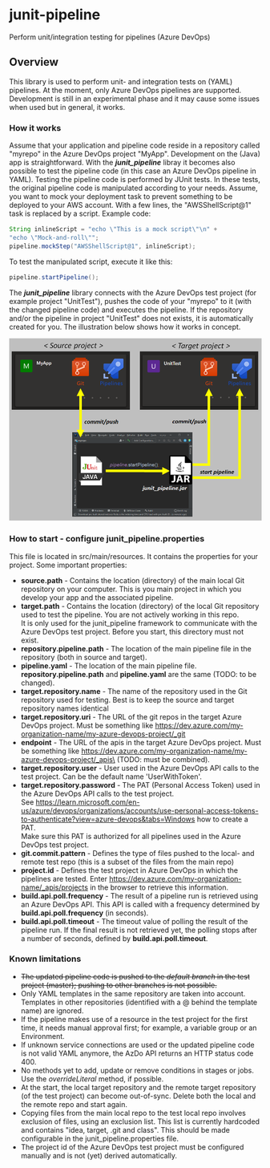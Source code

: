 # junit-pipeline
Perform unit/integration testing for pipelines (Azure DevOps)

## Overview ##
This library is used to perform unit- and integration tests on (YAML) pipelines. At the moment, only Azure DevOps pipelines are supported.
Development is still in an experimental phase and it may cause some issues when used but in general, it works.

### How it works ###
Assume that your application and pipeline code reside in a repository called "myrepo" in the Azure DevOps project "MyApp".
Development on the (Java) app is straightforward. With the ___junit_pipeline___ libray it becomes also possible to test the
pipeline code (in this case an Azure DevOps pipeline in YAML).
Testing the pipeline code is performed by JUnit tests. In these tests, the original pipeline code is manipulated according to your needs.
Assume, you want to mock your deployment task to prevent something to be deployed to your AWS account. With a few lines, the "AWSShellScript@1"
task is replaced by a script. Example code:
```java
String inlineScript = "echo \"This is a mock script\"\n" +
"echo \"Mock-and-roll\"";
pipeline.mockStep("AWSShellScript@1", inlineScript);
```
To test the manipulated script, execute it like this:
```java
pipeline.startPipeline();
```
The ___junit_pipeline___ library connects with the Azure DevOps test project (for example project "UnitTest"), pushes the code of your "myrepo" to it
(with the changed pipeline code) and executes the pipeline. If the repository and/or the pipeline in project "UnitTest" does not exists, it
is automatically created for you. The illustration below shows how it works in concept.

![no picture](https://github.com/hvmerode/junit-pipeline/blob/main/junit_pipeline.png "how it works")

### How to start - configure junit_pipeline.properties ##
This file is located in src/main/resources. It contains the properties for your project. Some important properties:
* __source.path__ - Contains the location (directory) of the main local Git repository on your computer. This is you main project in which you develop your app and the associated pipeline.
* __target.path__ - Contains the location (directory) of the local Git repository used to test the pipeline. You are not actively working in this repo.\
  It is only used for the junit_pipeline framework to communicate with the Azure DevOps test project. Before you start, this directory must not exist.
* __repository.pipeline.path__ - The location of the main pipeline file in the repository (both in source and target).
* __pipeline.yaml__ - The location of the main pipeline file. __repository.pipeline.path__ and __pipeline.yaml__ are the same (TODO: to be changed). 
* __target.repository.name__ - The name of the repository used in the Git repository used for testing. Best is to keep the source and target repository names identical
* __target.repository.uri__ - The URL of the git repos in the target Azure DevOps project. Must be something like https://dev.azure.com/my-organization-name/my-azure-devops-project/_git
* __endpoint__ - The URL of the apis in the target Azure DevOps project. Must be something like https://dev.azure.com/my-organization-name/my-azure-devops-project/_apis\
  (TODO: must be combined).
* __target.repository.user__ - User used in the Azure DevOps API calls to the test project. Can be the default name 'UserWithToken'.
* __target.repository.password__ - The PAT (Personal Access Token) used in the Azure DevOps API calls to the test project.\
  See https://learn.microsoft.com/en-us/azure/devops/organizations/accounts/use-personal-access-tokens-to-authenticate?view=azure-devops&tabs=Windows how to create a PAT.\
  Make sure this PAT is authorized for all pipelines used in the Azure DevOps test project.
* __git.commit.pattern__ - Defines the type of files pushed to the local- and remote test repo (this is a subset of the files from the main repo)
* __project.id__ - Defines the test project in Azure DevOps in which the pipelines are tested. Enter https://dev.azure.com/my-organization-name/_apis/projects in the browser to retrieve this information.
* __build.api.poll.frequency__ - The result of a pipeline run is retrieved using an Azure DevOps API. This API is called with a frequency determined by __build.api.poll.frequency__ (in seconds).  
* __build.api.poll.timeout__ - The timeout value of polling the result of the pipeline run. If the final result is not retrieved yet, the polling stops after a number of seconds, defined by  __build.api.poll.timeout__.

### Known limitations ##
* ~~The updated pipeline code is pushed to the _default branch_ in the test project (master); pushing to other branches is not possible.~~
* Only YAML templates in the same repository are taken into account. Templates in other repositories (identified with a @ behind the template name) are ignored.
* If the pipeline makes use of a resource in the test project for the first time, it needs manual approval first; for example, a variable group or an Environment.
* If unknown service connections are used or the updated pipeline code is not valid YAML anymore, the AzDo API returns an HTTP status code 400.
* No methods yet to add, update or remove conditions in stages or jobs. Use the _overrideLiteral_ method, if possible.
* At the start, the local target repository and the remote target repository (of the test project) can become out-of-sync. Delete both the local and the remote repo and start again.
* Copying files from the main local repo to the test local repo involves exclusion of files, using an exclusion list. This list is currently hardcoded\
  and contains "idea, target, .git and class". This should be made configurable in the junit_pipeline.properties file.
* The project id of the Azure DevOps test project must be configured manually and is not (yet) derived automatically.
